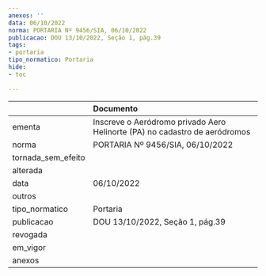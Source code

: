 ```yaml
---
anexos: ''
data: 06/10/2022
norma: PORTARIA Nº 9456/SIA, 06/10/2022
publicacao: DOU 13/10/2022, Seção 1, pág.39
tags:
- portaria
tipo_normatico: Portaria
hide: 
- toc 
 
---
```


|                    | Documento                                                                  |
|:-------------------|:---------------------------------------------------------------------------|
| ementa             | Inscreve o Aeródromo privado Aero Helinorte (PA) no cadastro de aeródromos |
| norma              | PORTARIA Nº 9456/SIA, 06/10/2022                                           |
| tornada_sem_efeito |                                                                            |
| alterada           |                                                                            |
| data               | 06/10/2022                                                                 |
| outros             |                                                                            |
| tipo_normatico     | Portaria                                                                   |
| publicacao         | DOU 13/10/2022, Seção 1, pág.39                                            |
| revogada           |                                                                            |
| em_vigor           |                                                                            |
| anexos             |                                                                            |
